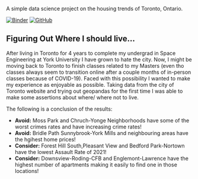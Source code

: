 A simple data science project on the housing trends of Toronto, Ontario.

[![Binder](https://mybinder.org/badge_logo.svg)](https://mybinder.org/v2/gh/AstroStew/Where-Should-I-Live/HEAD?urlpath=%2Ftree)
[![GitHub](https://img.shields.io/badge/github-%23121011.svg?style=for-the-badge&logo=github&logoColor=white)](https://github.com/AstroStew/Where-Should-I-Live)

## Figuring Out Where I should live...
After living in Toronto for 4 years to complete my undergrad in Space Engineering at York University I have grown to hate the city. Now, I might be moving back to Toronto to finish classes related to my Masters (even tho classes always seem to transition online after a couple months of in-person classes because of COVID-19). Faced with this possibility I wanted to make my experience as enjoyable as possible. Taking data from the city of Toronto website and trying out geopandas for the first time I was able to make some assertions about where/ where not to live.


The following is a conclusion of the results:
- **Avoid:** Moss Park and Chruch-Yonge Neighborhoods have some of the worst crimes rates and have increasing crime rates!
- **Avoid:** Bridle Path Sunnybrook-York Mills and neighbouring areas have the hgihest home prices!
- **Consider:**  Forest Hill South,Pleasant View and Bedford Park-Nortown have the lowest Assault Rate of 2021!
- **Consider:** Downsview-Roding-CFB and Englemont-Lawrence have the highest number of apartments making it easily to find one in those locations!
